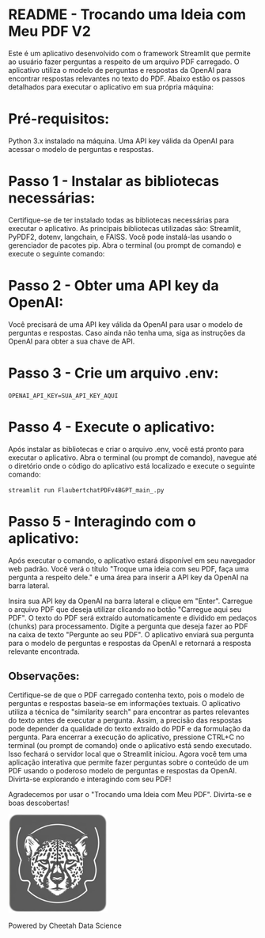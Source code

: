 # README - Trocando uma Ideia com Meu PDF V2

Este é um aplicativo desenvolvido com o framework Streamlit que permite ao usuário fazer perguntas a respeito de um arquivo PDF carregado. O aplicativo utiliza o modelo de perguntas e respostas da OpenAI para encontrar respostas relevantes no texto do PDF. Abaixo estão os passos detalhados para executar o aplicativo em sua própria máquina:

# Pré-requisitos:

Python 3.x instalado na máquina.
Uma API key válida da OpenAI para acessar o modelo de perguntas e respostas.

# Passo 1 - Instalar as bibliotecas necessárias:

Certifique-se de ter instalado todas as bibliotecas necessárias para executar o aplicativo. As principais bibliotecas utilizadas são: Streamlit, PyPDF2, dotenv, langchain, e FAISS. Você pode instalá-las usando o gerenciador de pacotes pip. Abra o terminal (ou prompt de comando) e execute o seguinte comando:

# Passo 2 - Obter uma API key da OpenAI:

Você precisará de uma API key válida da OpenAI para usar o modelo de perguntas e respostas. Caso ainda não tenha uma, siga as instruções da OpenAI para obter a sua chave de API.

# Passo 3 - Crie um arquivo .env:

`OPENAI_API_KEY=SUA_API_KEY_AQUI`

# Passo 4 - Execute o aplicativo:

Após instalar as bibliotecas e criar o arquivo .env, você está pronto para executar o aplicativo. Abra o terminal (ou prompt de comando), navegue até o diretório onde o código do aplicativo está localizado e execute o seguinte comando:

`streamlit run FlaubertchatPDFv4BGPT_main_.py`

# Passo 5 - Interagindo com o aplicativo:

Após executar o comando, o aplicativo estará disponível em seu navegador web padrão. Você verá o título "Troque uma ideia com seu PDF, faça uma pergunta a respeito dele." e uma área para inserir a API key da OpenAI na barra lateral.

Insira sua API key da OpenAI na barra lateral e clique em "Enter".
Carregue o arquivo PDF que deseja utilizar clicando no botão "Carregue aqui seu PDF".
O texto do PDF será extraído automaticamente e dividido em pedaços (chunks) para processamento.
Digite a pergunta que deseja fazer ao PDF na caixa de texto "Pergunte ao seu PDF".
O aplicativo enviará sua pergunta para o modelo de perguntas e respostas da OpenAI e retornará a resposta relevante encontrada.

## Observações:


Certifique-se de que o PDF carregado contenha texto, pois o modelo de perguntas e respostas baseia-se em informações textuais.
O aplicativo utiliza a técnica de "similarity search" para encontrar as partes relevantes do texto antes de executar a pergunta. Assim, a precisão das respostas pode depender da qualidade do texto extraído do PDF e da formulação da pergunta.
Para encerrar a execução do aplicativo, pressione CTRL+C no terminal (ou prompt de comando) onde o aplicativo está sendo executado. Isso fechará o servidor local que o Streamlit iniciou.
Agora você tem uma aplicação interativa que permite fazer perguntas sobre o conteúdo de um PDF usando o poderoso modelo de perguntas e respostas da OpenAI. Divirta-se explorando e interagindo com seu PDF!

Agradecemos por usar o "Trocando uma Ideia com Meu PDF". Divirta-se e boas descobertas!

<img src="cheetah_data_science.png" alt="Logo do Aplicativo" width="200">

Powered by Cheetah Data Science
